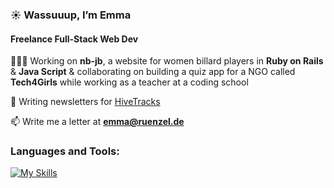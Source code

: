 <h3>☀️ Wassuuup, I’m Emma</h3>
<h4>Freelance Full-Stack Web Dev </h4>

👩🏼‍💻 Working on **nb-jb**, a website for women billard players in **Ruby on Rails** & **Java Script** & collaborating on building a quiz app for a NGO called **Tech4Girls** while working as a teacher at a coding school 

🐝 Writing newsletters for [HiveTracks](www.hivetracks.com)

📫 Write me a letter at **emma@ruenzel.de**

<h3 align="left">Languages and Tools:</h3>

[![My Skills](https://skillicons.dev/icons?i=raspberrypi,ruby,html,css,js,postgres&perline=3)](https://skillicons.dev)
